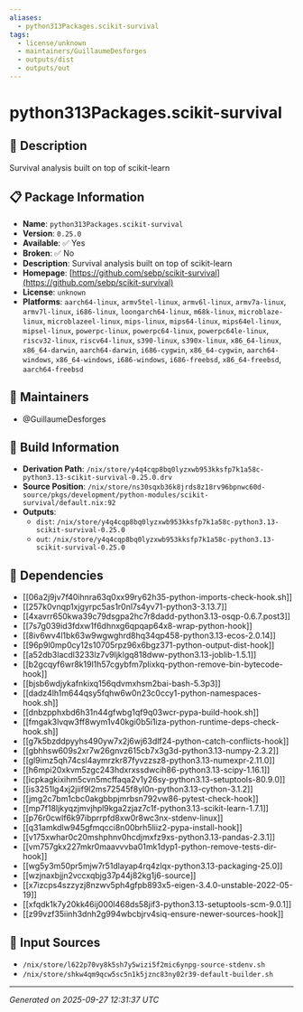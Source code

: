 ```yaml
---
aliases:
  - python313Packages.scikit-survival
tags:
  - license/unknown
  - maintainers/GuillaumeDesforges
  - outputs/dist
  - outputs/out
---
```


# python313Packages.scikit-survival

## 📝 Description

Survival analysis built on top of scikit-learn

## 📋 Package Information

- **Name**: `python313Packages.scikit-survival`
- **Version**: `0.25.0`
- **Available**: ✅ Yes
- **Broken**: ✅ No
- **Description**: Survival analysis built on top of scikit-learn
- **Homepage**: [https://github.com/sebp/scikit-survival](https://github.com/sebp/scikit-survival)
- **License**: `unknown`
- **Platforms**: `aarch64-linux`, `armv5tel-linux`, `armv6l-linux`, `armv7a-linux`, `armv7l-linux`, `i686-linux`, `loongarch64-linux`, `m68k-linux`, `microblaze-linux`, `microblazeel-linux`, `mips-linux`, `mips64-linux`, `mips64el-linux`, `mipsel-linux`, `powerpc-linux`, `powerpc64-linux`, `powerpc64le-linux`, `riscv32-linux`, `riscv64-linux`, `s390-linux`, `s390x-linux`, `x86_64-linux`, `x86_64-darwin`, `aarch64-darwin`, `i686-cygwin`, `x86_64-cygwin`, `aarch64-windows`, `x86_64-windows`, `i686-windows`, `i686-freebsd`, `x86_64-freebsd`, `aarch64-freebsd`
## 👥 Maintainers

- @GuillaumeDesforges


## 🔧 Build Information

- **Derivation Path**: `/nix/store/y4q4cqp8bq0lyzxwb953kksfp7k1a58c-python3.13-scikit-survival-0.25.0.drv`
- **Source Position**: `/nix/store/ns30sqxb36k8jrds8z18rv96bpnwc60d-source/pkgs/development/python-modules/scikit-survival/default.nix:92`
- **Outputs**:
  - `dist`:  `/nix/store/y4q4cqp8bq0lyzxwb953kksfp7k1a58c-python3.13-scikit-survival-0.25.0`
  - `out`:  `/nix/store/y4q4cqp8bq0lyzxwb953kksfp7k1a58c-python3.13-scikit-survival-0.25.0`

## 🔗 Dependencies

- [[06a2j9jv7f40ihnra63q0xx99ry62h35-python-imports-check-hook.sh]]
- [[257k0vnqp1xjgyrpc5as1r0nl7s4yv71-python3-3.13.7]]
- [[4xavrr650kwa39c79dsgpa2hc7r8dadd-python3.13-osqp-0.6.7.post3]]
- [[7s7g039id3fdxw1f6dhnxg6qpqap64x8-wrap-python-hook]]
- [[8iv6wv4l1bk63w9wgwghrd8hq34qp458-python3.13-ecos-2.0.14]]
- [[96p9l0mp0cy12s10705rpz96x6bgz371-python-output-dist-hook]]
- [[a52db3lacdl3233lz7v9ljklgq818dww-python3.13-joblib-1.5.1]]
- [[b2gcqyf6wr8k19l1h57cgybfm7plixkq-python-remove-bin-bytecode-hook]]
- [[bjsb6wdjykafnkixq156qdvmxhsm2bai-bash-5.3p3]]
- [[dadz4lh1m644qsy5fqhw6w0n23c0ccy1-python-namespaces-hook.sh]]
- [[dnbzpphxbd6h31n44gfwbg1qf9q03wcr-pypa-build-hook.sh]]
- [[fmgak3lvqw3ff8wym1v40kgi0b5i1iza-python-runtime-deps-check-hook.sh]]
- [[g7k5bzddpyyhs490yw7x2j6wj63dlf24-python-catch-conflicts-hook]]
- [[gbhhsw609s2xr7w26gnvz615cb7x3g3d-python3.13-numpy-2.3.2]]
- [[gl9imz5qh74csl4aymrzkr87fyvzzsz8-python3.13-numexpr-2.11.0]]
- [[h6mpi20xkvm5zgc243hdxrxssdwcih86-python3.13-scipy-1.16.1]]
- [[icpkagkixihm5cvn5mcffaqa2v1y26sy-python3.13-setuptools-80.9.0]]
- [[is3251lg4xj2jiif9l2ms72545f8yl0n-python3.13-cython-3.1.2]]
- [[jmg2c7bm1cbc0akgbbpjmrbsn792vw86-pytest-check-hook]]
- [[mp7f18ljkyqzjmvjhpl9kga2zjaz7c1f-python3.13-scikit-learn-1.7.1]]
- [[p76r0cwlf6k97ibprrpfd8xw0r8wc3nx-stdenv-linux]]
- [[q31amkdlw945gfmqcci8n00brh5liiz2-pypa-install-hook]]
- [[v175xwhar0c20mshphnv0hcdjmxfz9xs-python3.13-pandas-2.3.1]]
- [[vm757gkx227mkr0maavvvba01mk1dyp1-python-remove-tests-dir-hook]]
- [[wg5y3m50pr5mjw7r51dlayap4rq4zlqx-python3.13-packaging-25.0]]
- [[wzjnaxbjjn2vccxqbjg37p44j82kg1j6-source]]
- [[x7izcps4szzyzj8nzwv5ph4gfpb893x5-eigen-3.4.0-unstable-2022-05-19]]
- [[xfqdk1k7y20kk46ij000l468ds58jif3-python3.13-setuptools-scm-9.0.1]]
- [[z99vzf35iinh3dnh2g994wbcbjrv4siq-ensure-newer-sources-hook]]

## 📁 Input Sources

- `/nix/store/l622p70vy8k5sh7y5wizi5f2mic6ynpg-source-stdenv.sh`
- `/nix/store/shkw4qm9qcw5sc5n1k5jznc83ny02r39-default-builder.sh`

---
*Generated on 2025-09-27 12:31:37 UTC*
